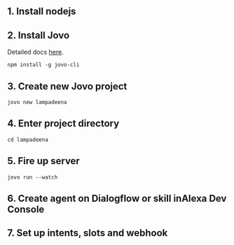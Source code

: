 ## 1. Install nodejs

## 2. Install Jovo

Detailed docs [here](https://www.jovo.tech/docs/cli).

`npm install -g jovo-cli`

## 3. Create new Jovo project

`jovo new lampadeena`

## 4. Enter project directory

`cd lampadeena`

## 5. Fire up server

`jovo run --watch`

## 6. Create agent on Dialogflow or skill inAlexa Dev Console

## 7. Set up intents, slots and webhook